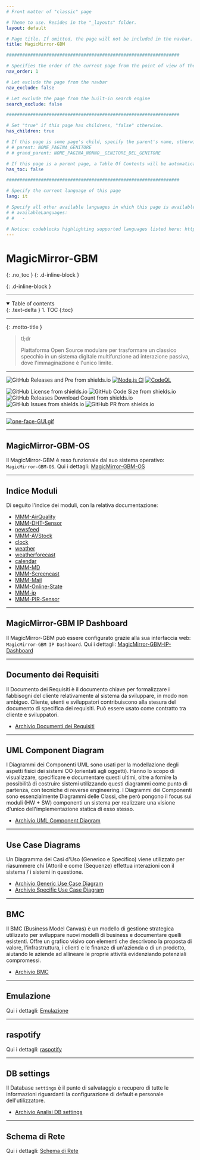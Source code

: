 ```yaml
---
# Front matter of "classic" page

# Theme to use. Resides in the "_layouts" folder.
layout: default

# Page title. If omitted, the page will not be included in the navbar.
title: MagicMirror-GBM

#################################################################

# Specifies the order of the current page from the point of view of the navbar. Can have repetition in the numbers, for parent-child hierarchies.
nav_order: 1

# Let exclude the page from the navbar
nav_exclude: false

# Let exclude the page from the built-in search engine
search_exclude: false

#################################################################

# Set "true" if this page has childrens, "false" otherwise.
has_children: true

# If this page is some page's child, specify the parent's name, otherwise comment out the option. If this page is some page's grandchild, specify grandparent's name, otherwise comment out the option.
# # parent: NOME_PAGINA_GENITORE
# # grand_parent: NOME_PAGINA_NONNO__GENITORE_DEL_GENITORE

# If this page is a parent page, a Table Of Contents will be automatically generated containing all related child pages. Use the option below to disable this functionality. Should always be set to "false".
has_toc: false

#################################################################

# Specify the current language of this page
lang: it

# Specify all other available languages in which this page is available. If there's no other language in addition to "lang", comment out this option.
# # availableLanguages:
# #   - 

# Notice: codeblocks highlighting supported languages listed here: https://www.fabriziomusacchio.com/blog/2021-08-11-Syntax_Highlighting_in_Jekyll/
---
```


# MagicMirror-GBM
{: .no_toc }
{: .d-inline-block }

<div id="projects-label-1"></div>
{: .d-inline-block }

<script type="module">
  selfsustainable_fill_labels_state("projects-label-1");
</script>

<div id="projects-label-2"></div>

<script type="module">
  selfsustainable_fill_labels_state("projects-label-2");
</script>

---

<!-- Table of contents -->
<details open markdown="block">
  <summary>
    Table of contents
  </summary>
  {: .text-delta }
1. TOC
{:toc}
</details>

---

{: .motto-title } 
> <p class="blockquote-title-fixer-purple">tl;dr</p>
>
> Piattaforma Open Source modulare per trasformare un classico specchio in un sistema digitale multifunzione ad interazione passiva, dove l'immaginazione è l'unico limite.

---

![GitHub Releases and Pre from shields.io](https://img.shields.io/github/v/release/AndreaGrandieri/MagicMirror-GBM?include_prereleases)
[![Node.js CI](https://github.com/AndreaGrandieri/MagicMirror-GBM/actions/workflows/node.js.yml/badge.svg)](https://github.com/AndreaGrandieri/MagicMirror-GBM/actions/workflows/node.js.yml)
[![CodeQL](https://github.com/AndreaGrandieri/MagicMirror-GBM/actions/workflows/codeql-analysis.yml/badge.svg)](https://github.com/AndreaGrandieri/MagicMirror-GBM/actions/workflows/codeql-analysis.yml)
<!-- ![Dependecies from shields.io&david-dm.org](https://img.shields.io/david/AndreaGrandieri/MagicMirror-GBM?path=src) -->
![GitHub License from shields.io](https://img.shields.io/github/license/AndreaGrandieri/MagicMirror-GBM)
![GitHub Code Size from shields.io](https://img.shields.io/github/languages/code-size/AndreaGrandieri/MagicMirror-GBM)
![GitHub Releases Download Count from shields.io](https://img.shields.io/github/downloads/AndreaGrandieri/MagicMirror-GBM/total)
![GitHub Issues from shields.io](https://img.shields.io/github/issues/AndreaGrandieri/MagicMirror-GBM)
![GitHub PR from shields.io](https://img.shields.io/github/issues-pr/AndreaGrandieri/MagicMirror-GBM)

---

[![one-face-GUI.gif](/MagicMirror-GBM/assets/Overview-GUI/MagicMirror-GBM-GUI/one-face-GUI.gif)](/MagicMirror-GBM/assets/Overview-GUI/MagicMirror-GBM-GUI/one-face-GUI.gif)

---

## MagicMirror-GBM-OS

Il MagicMirror-GBM è reso funzionale dal suo sistema operativo: `MagicMirror-GBM-OS`.
Qui i dettagli: [MagicMirror-GBM-OS](/MagicMirror-GBM/pages/it/MagicMirror-GBM-OS)

---

## Indice Moduli

Di seguito l'indice dei moduli, con la relativa documentazione:

- [MMM-AirQuality](/MagicMirror-GBM/pages/it/DocumentazioneModuli/MMM-AirQuality/MMM-AirQuality)
- [MMM-DHT-Sensor](/MagicMirror-GBM/pages/it/DocumentazioneModuli/MMM-DHT-Sensor/MMM-DHT-Sensor)
- [newsfeed](/MagicMirror-GBM/pages/it/DocumentazioneModuli/newsfeed/newsfeed)
- [MMM-AVStock](/MagicMirror-GBM/pages/it/DocumentazioneModuli/MMM-AVStock/MMM-AVStock)
- [clock](/MagicMirror-GBM/pages/it/DocumentazioneModuli/clock/clock)
- [weather](/MagicMirror-GBM/pages/it/DocumentazioneModuli/weather/weather)
- [weatherforecast](/MagicMirror-GBM/pages/it/DocumentazioneModuli/weatherforecast/weatherforecast)
- [calendar](/MagicMirror-GBM/pages/it/DocumentazioneModuli/calendar/calendar)
- [MMM-MD](/MagicMirror-GBM/pages/it/DocumentazioneModuli/MMM-MD/MMM-MD)
- [MMM-Screencast](/MagicMirror-GBM/pages/it/DocumentazioneModuli/MMM-Screencast/MMM-Screencast)
- [MMM-Mail](/MagicMirror-GBM/pages/it/DocumentazioneModuli/MMM-Mail/MMM-Mail)
- [MMM-Online-State](/MagicMirror-GBM/pages/it/DocumentazioneModuli/MMM-Online-State/MMM-Online-State)
- [MMM-ip](/MagicMirror-GBM/pages/it/DocumentazioneModuli/MMM-ip/MMM-ip)
- [MMM-PIR-Sensor](/MagicMirror-GBM/pages/it/DocumentazioneModuli/MMM-PIR-Sensor/MMM-PIR-Sensor)

---

## MagicMirror-GBM IP Dashboard

Il MagicMirror-GBM può essere configurato grazie alla sua interfaccia web: `MagicMirror-GBM IP Dashboard`.
Qui i dettagli: [MagicMirror-GBM-IP-Dashboard](/MagicMirror-GBM/pages/it/MagicMirror-GBM-IP-Dashboard)

---

## Documento dei Requisiti

Il Documento dei Requisiti è il documento chiave per formalizzare i fabbisogni del cliente relativamente al sistema da sviluppare, in modo non ambiguo. Cliente, utenti e sviluppatori contribuiscono alla stesura del documento di specifica dei requisiti. Può essere usato come contratto tra cliente e sviluppatori.

- [Archivio Documenti dei Requisiti](/MagicMirror-GBM/pages/it/ArchivioDocumentiDeiRequisiti)

---

## UML Component Diagram

I Diagrammi dei Componenti UML sono usati per la modellazione degli aspetti fisici dei sistemi OO (orientati agli oggetti). Hanno lo scopo di visualizzare, specificare e documentare questi ultimi, oltre a fornire la possibilità di costruire sistemi utilizzando questi diagrammi come punto di partenza, con tecniche di reverse engineering.
I Diagrammi dei Componenti sono essenzialmente Diagrammi delle Classi, che però pongono il focus sui moduli (HW + SW) componenti un sistema per realizzare una visione d'unico dell'implementazione statica di esso stesso.

- [Archivio UML Component Diagram](/MagicMirror-GBM/pages/it/ArchivioUMLComponentDiagram)

---

## Use Case Diagrams

Un Diagramma dei Casi d'Uso (Generico e Specifico) viene utilizzato per riasummere chi (Attori) e come (Sequenze) effettua interazioni con il sistema / i sistemi in questione.

- [Archivio Generic Use Case Diagram](/MagicMirror-GBM/pages/it/UseCaseDiagrams/ArchivioGenericUseCaseDiagram)
- [Archivio Specific Use Case Diagram](/MagicMirror-GBM/pages/it/UseCaseDiagrams/ArchivioSpecificUseCaseDiagram)

---

## BMC

Il BMC (Business Model Canvas) è un modello di gestione strategica utilizzato per sviluppare nuovi modelli di business e documentare quelli esistenti. Offre un grafico visivo con elementi che descrivono la proposta di valore, l'infrastruttura, i clienti e le finanze di un'azienda o di un prodotto, aiutando le aziende ad allineare le proprie attività evidenziando potenziali compromessi.

- [Archivio BMC](/MagicMirror-GBM/pages/it/ArchivioBMC)

---

## Emulazione

Qui i dettagli: [Emulazione](/MagicMirror-GBM/pages/it/Emulazione)

---

## raspotify

Qui i dettagli: [raspotify](/MagicMirror-GBM/pages/it/raspotify)

---

## DB settings

Il Database `settings` è il punto di salvataggio e recupero di tutte le informazioni riguardanti la configurazione
di default e personale dell'utilizzatore.

- [Archivio Analisi DB settings](/MagicMirror-GBM/pages/it/ProgettazioneDatabase_settings/ProgettazioneDatabase_settings)

---

## Schema di Rete

Qui i dettagli: [Schema di Rete](/MagicMirror-GBM/pages/it/schemaDiRete)
